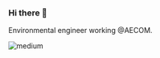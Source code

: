 ### Hi there 👋

Environmental engineer working @AECOM.


<img align="left" alt="medium" src="https://img.shields.io/badge/Gmail-D14836?style=for-the-badge&logo=gmail&logoColor=white" />
<!--
**giocaizzi/giocaizzi** is a ✨ _special_ ✨ repository because its `README.md` (this file) appears on your GitHub profile.

Here are some ideas to get you started:

- 🔭 I’m currently working on ...
- 🌱 I’m currently learning ...
- 👯 I’m looking to collaborate on ...
- 🤔 I’m looking for help with ...
- 💬 Ask me about ...
- 📫 How to reach me: ...
- 😄 Pronouns: ...
- ⚡ Fun fact: ...
-->

